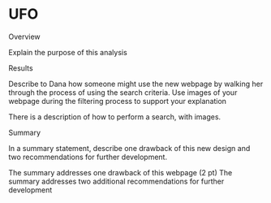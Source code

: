 # UFO

Overview

Explain the purpose of this analysis

Results

Describe to Dana how someone might use the new webpage by walking her through the process of using the search criteria. Use images of your webpage during the filtering process to support your explanation

There is a description of how to perform a search, with images.


Summary

In a summary statement, describe one drawback of this new design and two recommendations for further development.

The summary addresses one drawback of this webpage (2 pt)
The summary addresses two additional recommendations for further development
